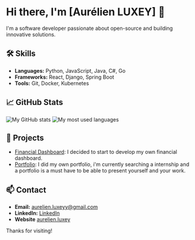 # Hi there, I'm [Aurélien LUXEY] 👋

I'm a software developer passionate about open-source and building innovative solutions.

## 🛠️ Skills
- **Languages:** Python, JavaScript, Java, C#, Go
- **Frameworks:** React, Django, Spring Boot
- **Tools:** Git, Docker, Kubernetes

## 📈 GitHub Stats
![My GitHub stats](https://github-readme-stats.vercel.app/api?username=aluxey&show_icons=true&theme=radical)
![My most used languages](https://github-readme-stats.vercel.app/api/top-langs/?username=aluxey&layout=compact&theme=radical)


## 🌟 Projects
- [Financial Dashboard](https://github.com/aluxey/finance_dashboard): I decided to start to develop my own financial dashboard.
- [Portfolio](https://github.com/aluxey/Portfolio-AurelienLUXEY): I did my own portfolio, i'm currently searching a internship and a portfolio is a must have to be able to present yourself and your work.

## 📫 Contact
- **Email:** aurelien.luxeyy@gmail.com
- **LinkedIn:** [LinkedIn](https://www.linkedin.com/in/aurelien-luxey-018841250/)
- **Website** [aurelien.luxey](https://aurelien-luxey.netlify.app/)

Thanks for visiting!
